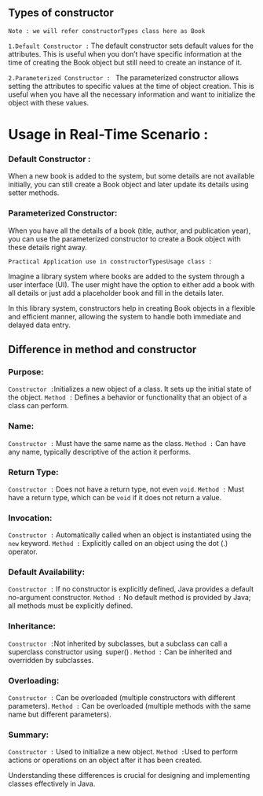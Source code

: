 ## Types of constructor
``Note : we will refer constructorTypes class here as Book``

``1.Default Constructor :``
The default constructor sets default values for the attributes. This is useful when you don’t have specific information at the time of creating the Book object but still need to create an instance of it.


``2.Parameterized Constructor : ``
The parameterized constructor allows setting the attributes to specific values at the time of object creation. This is useful when you have all the necessary information and want to initialize the object with these values.

# Usage in Real-Time Scenario : 
### Default Constructor :
When a new book is added to the system, but some details are not available initially, you can still create a Book object and later update its details using setter methods.

### Parameterized Constructor:
When you have all the details of a book (title, author, and publication year), you can use the parameterized constructor to create a Book object with these details right away.

``Practical Application use in constructorTypesUsage class : ``

Imagine a library system where books are added to the system through a user interface (UI). The user might have the option to either add a book with all details or just add a placeholder book and fill in the details later.

In this library system, constructors help in creating Book objects in a flexible and efficient manner, allowing the system to handle both immediate and delayed data entry.

## Difference in method and constructor

### Purpose:
``Constructor :``Initializes a new object of a class. It sets up the initial state of the object.
``Method :`` Defines a behavior or functionality that an object of a class can perform.

### Name:
``Constructor :`` Must have the same name as the class.
``Method :`` Can have any name, typically descriptive of the action it performs.

### Return Type:
``Constructor :`` Does not have a return type, not even ``void``.
``Method :``  Must have a return type, which can be ``void`` if it does not return a value.

### Invocation:
``Constructor :`` Automatically called when an object is instantiated using the ``new`` keyword.
``Method :`` Explicitly called on an object using the dot (.) operator.
### Default Availability:
``Constructor :`` If no constructor is explicitly defined, Java provides a default no-argument constructor.
``Method :`` No default method is provided by Java; all methods must be explicitly defined.

### Inheritance:
``Constructor :``Not inherited by subclasses, but a subclass can call a superclass constructor using ⁠ super() ⁠.
``Method :`` Can be inherited and overridden by subclasses.

### Overloading:
``Constructor :`` Can be overloaded (multiple constructors with different parameters).
``Method :`` Can be overloaded (multiple methods with the same name but different parameters).

### Summary:
``Constructor :`` Used to initialize a new object.
``Method :``Used to perform actions or operations on an object after it has been created.

Understanding these differences is crucial for designing and implementing classes effectively in Java.